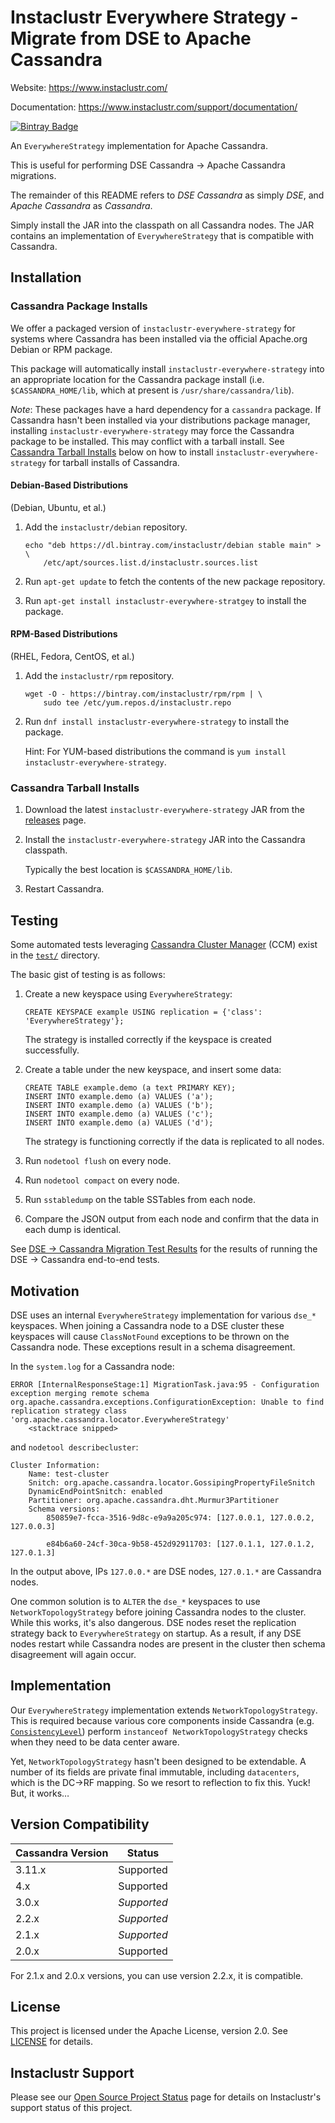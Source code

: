 # Instaclustr Everywhere Strategy - Migrate from DSE to Apache Cassandra

Website: https://www.instaclustr.com/

Documentation: https://www.instaclustr.com/support/documentation/

[![Bintray Badge](https://img.shields.io/bintray/v/instaclustr/debian/instaclustr-everywhere-strategy.svg)](https://bintray.com/instaclustr/debian/instaclustr-everywhere-strategy)

An `EverywhereStrategy` implementation for Apache Cassandra.

This is useful for performing DSE Cassandra → Apache Cassandra migrations.

The remainder of this README refers to _DSE Cassandra_ as simply _DSE_, and _Apache Cassandra_ as _Cassandra_.

Simply install the JAR into the classpath on all Cassandra nodes. The JAR contains an implementation of `EverywhereStrategy` that
is compatible with Cassandra.

## Installation

### Cassandra Package Installs

We offer a packaged version of `instaclustr-everywhere-strategy` for systems where Cassandra has been installed via the official Apache.org Debian or RPM package.

This package will automatically install `instaclustr-everywhere-strategy` into an appropriate location for the Cassandra package install
(i.e. `$CASSANDRA_HOME/lib`, which at present is `/usr/share/cassandra/lib`).

_Note_: These packages have a hard dependency for a `cassandra` package.
If Cassandra hasn't been installed via your distributions package manager, installing `instaclustr-everywhere-strategy`
may force the Cassandra package to be installed. This may conflict with a tarball install.
See [Cassandra Tarball Installs](#cassandra-tarball-installs) below on how to install `instaclustr-everywhere-strategy`
for tarball installs of Cassandra.

#### Debian-Based Distributions

(Debian, Ubuntu, et al.)

1. Add the `instaclustr/debian` repository.

       echo "deb https://dl.bintray.com/instaclustr/debian stable main" > \
           /etc/apt/sources.list.d/instaclustr.sources.list
    
2. Run `apt-get update` to fetch the contents of the new package repository.

3. Run `apt-get install instaclustr-everywhere-stratgey` to install the package.

#### RPM-Based Distributions

(RHEL, Fedora, CentOS, et al.)

1. Add the `instaclustr/rpm` repository.

       wget -O - https://bintray.com/instaclustr/rpm/rpm | \
           sudo tee /etc/yum.repos.d/instaclustr.repo

2. Run `dnf install instaclustr-everywhere-strategy` to install the package.

    Hint: For YUM-based distributions the command is `yum install instaclustr-everywhere-strategy`.

### Cassandra Tarball Installs

1. Download the latest `instaclustr-everywhere-strategy` JAR from the [releases](https://github.com/instaclustr/everywhere-strategy/releases) page.

2. Install the `instaclustr-everywhere-strategy` JAR into the Cassandra classpath.

    Typically the best location is `$CASSANDRA_HOME/lib`.

3. Restart Cassandra.

## Testing

Some automated tests leveraging [Cassandra Cluster Manager](https://github.com/riptano/ccm) (CCM) exist in the
[`test/`](test/) directory.

The basic gist of testing is as follows:

1. Create a new keyspace using `EverywhereStrategy`:

       CREATE KEYSPACE example USING replication = {'class': 'EverywhereStrategy'};

    The strategy is installed correctly if the keyspace is created successfully.

1. Create a table under the new keyspace, and insert some data:

       CREATE TABLE example.demo (a text PRIMARY KEY);
       INSERT INTO example.demo (a) VALUES ('a');
       INSERT INTO example.demo (a) VALUES ('b');
       INSERT INTO example.demo (a) VALUES ('c');
       INSERT INTO example.demo (a) VALUES ('d');

    The strategy is functioning correctly if the data is replicated to all nodes.
    
1. Run `nodetool flush` on every node.

1. Run `nodetool compact` on every node.

1. Run `sstabledump` on the table SSTables from each node.

1. Compare the JSON output from each node and confirm that the data in each dump is identical.

See [DSE → Cassandra Migration Test Results](test/dse-migrate-test-results.md) for the results of running the
DSE → Cassandra end-to-end tests.


## Motivation

DSE uses an internal `EverywhereStrategy` implementation for various `dse_*` keyspaces.
When joining a Cassandra node to a DSE cluster these keyspaces will cause `ClassNotFound` exceptions to be thrown on the Cassandra node.
These exceptions result in a schema disagreement. <!-- and what else? -->

In the `system.log` for a Cassandra node:

    ERROR [InternalResponseStage:1] MigrationTask.java:95 - Configuration exception merging remote schema
    org.apache.cassandra.exceptions.ConfigurationException: Unable to find replication strategy class 'org.apache.cassandra.locator.EverywhereStrategy'
        <stacktrace snipped>

and `nodetool describecluster`:

    Cluster Information:
    	Name: test-cluster
    	Snitch: org.apache.cassandra.locator.GossipingPropertyFileSnitch
    	DynamicEndPointSnitch: enabled
    	Partitioner: org.apache.cassandra.dht.Murmur3Partitioner
    	Schema versions:
    		850859e7-fcca-3516-9d8c-e9a9a205c974: [127.0.0.1, 127.0.0.2, 127.0.0.3]
    
    		e84b6a60-24cf-30ca-9b58-452d92911703: [127.0.1.1, 127.0.1.2, 127.0.1.3]
    		
In the output above, IPs `127.0.0.*` are DSE nodes, `127.0.1.*` are Cassandra nodes.

One common solution is to `ALTER` the `dse_*` keyspaces to use `NetworkTopologyStrategy` before joining Cassandra nodes to the cluster.
While this works, it's also dangerous.
DSE nodes reset the replication strategy back to `EverywhereStrategy` on startup.
As a result, if any DSE nodes restart while Cassandra nodes are present in the cluster then schema disagreement will again occur. 


## Implementation

Our `EverywhereStrategy` implementation extends `NetworkTopologyStrategy`.
This is required because various core components inside Cassandra
(e.g. [`ConsistencyLevel`](https://github.com/apache/cassandra/blob/trunk/src/java/org/apache/cassandra/db/ConsistencyLevel.java))
perform `instanceof NetworkTopologyStrategy` checks when they need to be data center aware.

Yet, `NetworkTopologyStrategy` hasn't been designed to be extendable.
A number of its fields are private final immutable, including `datacenters`, which is the DC→RF mapping.
So we resort to reflection to fix this. Yuck! But, it works…


## Version Compatibility

| Cassandra Version | Status |
| --- | --- |
| 3.11.x | Supported |
| 4.x | Supported |
| 3.0.x | _Supported_ |
| 2.2.x | _Supported_ |
| 2.1.x | _Supported_ |
| 2.0.x | Supported |

For 2.1.x and 2.0.x versions, you can use version 2.2.x, it is compatible.

## License

This project is licensed under the Apache License, version 2.0. See [LICENSE](LICENSE) for details.

## Instaclustr Support

Please see our [Open Source Project Status](https://www.instaclustr.com/support/documentation/announcements/instaclustr-open-source-project-status/) page for details on Instaclustr's support status of this project.